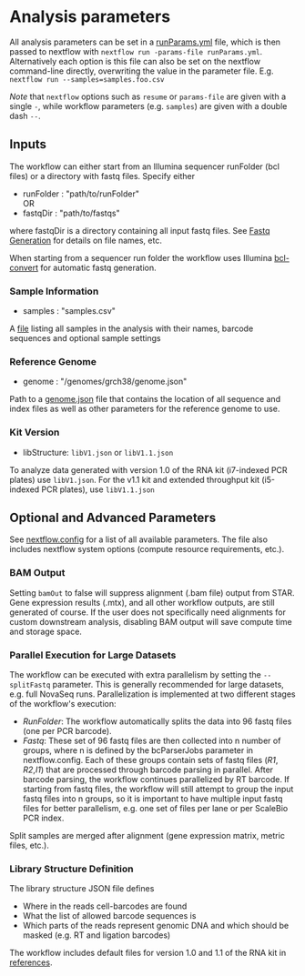 # Analysis parameters

All analysis parameters can be set in a [runParams.yml](../docs/examples/runParams.yml) file, which is then passed to nextflow with `nextflow run -params-file runParams.yml`. 
Alternatively each option is this file can also be set on the nextflow command-line directly, overwriting the value in the parameter file. E.g.
`nextflow run --samples=samples.foo.csv`

*Note* that `nextflow` options such as `resume` or `params-file` are given with a single `-`, while workflow parameters (e.g. `samples`) are given with a double dash `--`.


## Inputs
The workflow can either start from an Illumina sequencer runFolder (bcl files) or a directory with fastq files. Specify either
* runFolder : "path/to/runFolder" <br>
OR
* fastqDir : "path/to/fastqs"

where fastqDir is a directory containing all input fastq files. See [Fastq Generation](fastqGeneration.md) for details on file names, etc.

When starting from a sequencer run folder the workflow uses Illumina [bcl-convert](https://support.illumina.com/sequencing/sequencing_software/bcl-convert.html) for automatic fastq generation.

### Sample Information
* samples : "samples.csv"

A [file](examples/samples.csv) listing all samples in the analysis with their names, barcode sequences and optional sample settings

### Reference Genome
* genome : "/genomes/grch38/genome.json"

Path to a [genome.json](genomes.md) file that contains the location of all sequence and index files as well as other parameters for the reference genome to use. 

### Kit Version
* libStructure: `libV1.json` or `libV1.1.json`

To analyze data generated with version 1.0 of the RNA kit (i7-indexed PCR plates) use `libV1.json`. For the v1.1 kit and extended throughput kit (i5-indexed PCR plates), use `libV1.1.json`

## Optional and Advanced Parameters
See [nextflow.config](../nextflow.config) for a list of all available parameters. The file also includes nextflow system options (compute resource requirements, etc.).

### BAM Output
Setting `bamOut` to false will suppress alignment (.bam file) output from STAR. Gene expression results (.mtx), and all other workflow outputs, are still generated of course.
If the user does not specifically need alignments for custom downstream analysis, disabling BAM output will save compute time and storage space.

### Parallel Execution for Large Datasets
The workflow can be executed with extra parallelism by setting the `--splitFastq` parameter. This is generally recommended for large datasets, e.g. full NovaSeq runs. Parallelization is implemented at two different stages of the workflow's execution:
* *RunFolder*: The workflow automatically splits the data into 96 fastq files (one per PCR barcode).
* *Fastq*: These set of 96 fastq files are then collected into n number of groups, where n is defined by the bcParserJobs parameter in nextflow.config. Each of these groups contain sets of fastq files (_R1_, _R2_,_I1_) that are processed through barcode parsing in parallel. After barcode parsing, the workflow continues parallelized by RT barcode.
If starting from fastq files, the workflow will still attempt to group the input fastq files into n groups, so it is important to have multiple input fastq files for better parallelism, e.g. one set of files per lane or per ScaleBio PCR index.

Split samples are merged after alignment (gene expression matrix, metric files, etc.).

### Library Structure Definition
The library structure JSON file defines 
* Where in the reads cell-barcodes are found
* What the list of allowed barcode sequences is
* Which parts of the reads represent genomic DNA and which should be masked (e.g. RT and ligation barcodes)

The workflow includes default files for version 1.0 and 1.1 of the RNA kit in [references](../references/).
